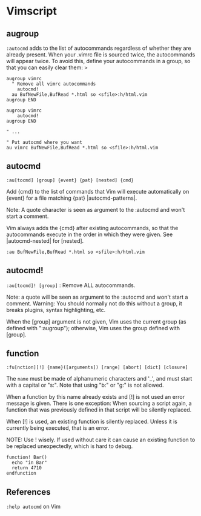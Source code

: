 # Vimscript

## augroup

`:autocmd` adds to the list of autocommands regardless of whether they are
already present.  When your .vimrc file is sourced twice, the autocommands
will appear twice.  To avoid this, define your autocommands in a group, so
that you can easily clear them: >

```vimscript
augroup vimrc
  " Remove all vimrc autocommands
    autocmd!
  au BufNewFile,BufRead *.html so <sfile>:h/html.vim
augroup END
```

```vimscript
augroup vimrc
    autocmd!
augroup END

" ...

" Put autocmd where you want
au vimrc BufNewFile,BufRead *.html so <sfile>:h/html.vim
```

## autocmd

`:au[tocmd] [group] {event} {pat} [nested] {cmd}`

Add {cmd} to the list of commands that Vim will execute automatically on {event} for a file matching {pat} |autocmd-patterns|.

Note: A quote character is seen as argument to the :autocmd and won't start a comment.

Vim always adds the {cmd} after existing autocommands, so that the autocommands execute in the order in which they were given.  See |autocmd-nested| for [nested].

```vimscript
:au BufNewFile,BufRead *.html so <sfile>:h/html.vim
```

## autocmd!

`:au[tocmd]! [group]` : Remove ALL autocommands.

Note: a quote will be seen as argument to the :autocmd and won't start a comment.
Warning: You should normally not do this without a group, it breaks plugins, syntax highlighting, etc.

When the [group] argument is not given, Vim uses the current group (as defined with ":augroup"); otherwise, Vim uses the group defined with [group].

## function

`:fu[nction][!] {name}([arguments]) [range] [abort] [dict] [closure]`

The `name` must be made of alphanumeric characters and '_', and must start with a capital or "s:".  Note that using "b:" or "g:" is not allowed.

When a function by this name already exists and [!] is not used an error message is given.  There is one exception: When sourcing a script again, a function that was previously defined in that script will be silently replaced.

When [!] is used, an existing function is silently replaced.  Unless it is currently being executed, that is an error.

NOTE: Use ! wisely.  If used without care it can cause an existing function to be replaced unexpectedly, which is hard to debug.

```vimscript
function! Bar()
  echo "in Bar"
  return 4710
endfunction
```

## References

`:help autocmd` on Vim
